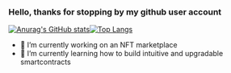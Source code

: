 ### Hello, thanks for stopping by my github user account


[![Anurag's GitHub stats](https://github-readme-stats.vercel.app/api?username=fentona)](https://github.com/anuraghazra/github-readme-stats)[![Top Langs](https://github-readme-stats.vercel.app/api/top-langs/?username=fentona&layout=compact)](https://github.com/anuraghazra/github-readme-stats)



- 🔭 I’m currently working on an NFT marketplace 
- 🌱 I’m currently learning how to build intuitive and upgradable smartcontracts


